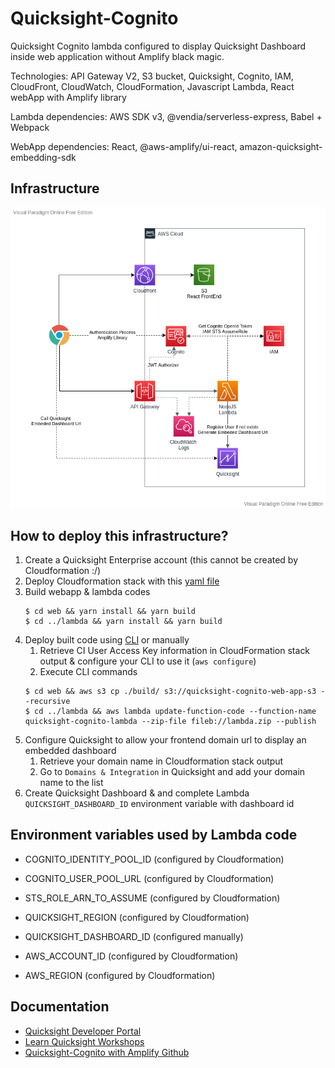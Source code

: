 # Quicksight-Cognito

Quicksight Cognito lambda configured to display Quicksight Dashboard inside web application without Amplify black magic.

Technologies: API Gateway V2, S3 bucket, Quicksight, Cognito, IAM, CloudFront, CloudWatch, CloudFormation, Javascript Lambda, React webApp with Amplify library

Lambda dependencies: AWS SDK v3, @vendia/serverless-express, Babel + Webpack

WebApp dependencies: React, @aws-amplify/ui-react, amazon-quicksight-embedding-sdk

## Infrastructure

![Infrastructure](./assets/Quicksight-Cognito.png)

## How to deploy this infrastructure?

1. Create a Quicksight Enterprise account (this cannot be created by Cloudformation :/) 
1. Deploy Cloudformation stack with this [yaml file](./quicksight-cognito-cloudformation.yml)
1. Build webapp & lambda codes
   ```
   $ cd web && yarn install && yarn build
   $ cd ../lambda && yarn install && yarn build
   ```
1. Deploy built code using [CLI](https://aws.amazon.com/fr/cli/) or manually
    1. Retrieve CI User Access Key information in CloudFormation stack output & configure your CLI to use it (`aws configure`)
    1. Execute CLI commands
    ```
    $ cd web && aws s3 cp ./build/ s3://quicksight-cognito-web-app-s3 --recursive
    $ cd ../lambda && aws lambda update-function-code --function-name quicksight-cognito-lambda --zip-file fileb://lambda.zip --publish
    ``` 
1. Configure Quicksight to allow your frontend domain url to display an embedded dashboard
    1. Retrieve your domain name in Cloudformation stack output
    1. Go to `Domains & Integration` in Quicksight and add your domain name to the list
1. Create Quicksight Dashboard & and complete Lambda `QUICKSIGHT_DASHBOARD_ID` environment variable with dashboard id 

## Environment variables used by Lambda code

- COGNITO_IDENTITY_POOL_ID (configured by Cloudformation)
- COGNITO_USER_POOL_URL (configured by Cloudformation)

- STS_ROLE_ARN_TO_ASSUME (configured by Cloudformation)

- QUICKSIGHT_REGION (configured by Cloudformation)
- QUICKSIGHT_DASHBOARD_ID (configured manually)

- AWS_ACCOUNT_ID (configured by Cloudformation)
- AWS_REGION (configured by Cloudformation)

## Documentation

* [Quicksight Developer Portal](https://www.developer.quicksight.aws/)
* [Learn Quicksight Workshops](https://learnquicksight.workshop.aws/en/dashboard-embedding.html)
* [Quicksight-Cognito with Amplify Github](https://github.com/aurbac/amplify-quicksight-dashboard-embedded)
